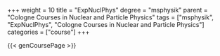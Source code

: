 +++
weight = 10
title = "ExpNuclPhys"
degree = "msphysik"
parent = "Cologne Courses in Nuclear and Particle Physics"
tags = ["msphysik", "ExpNuclPhys", "Cologne Courses in Nuclear and Particle Physics"]
categories = ["course"]
+++

{{< genCoursePage >}}
